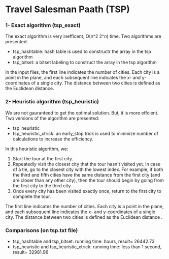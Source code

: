 # Travel Salesman Paath (TSP) 

### 1- Exact algorithm (tsp_exact)
The exact algorithm is very inefficent, O(n^2 2^n) time. Two algorithms are presented:
* tsp_hashtable: hash table is used to constructr the array in the tsp algorithm
* tsp_bitset: a bitset labeling to construct the array in the tsp algorithm  

In the input files, the first line indicates the number of cities. Each city is a point in the plane, and each subsequent line indicates the x- and y-coordinates of a single city. The distance between two cities is defined as the Euclidean distance.


### 2- Heuristic algorithm (tsp_heuristic)
We are not gauranteed to get the optimal solution. But, it is more effcient. Two versions of the algorithm are presented:
* tsp_heuristic
* tsp_heuristic_xtrick: an early_stop trick is used to minimize number of calculations to increase the efficiency. 

In this heuristic algorithm, we:
1.	Start the tour at the first city.
2.	Repeatedly visit the closest city that the tour hasn't visited yet. In case of a tie, go to the closest city with the lowest index. For example, if both the third and fifth cities have the same distance from the first city (and are closer than any other city), then the tour should begin by going from the first city to the third city.
3.	Once every city has been visited exactly once, return to the first city to complete the tour.


The first line indicates the number of cities. Each city is a point in the plane, and each subsequent line indicates the x- and y-coordinates of a single city. The distance between two cities is defined as the Euclidean distance .

### Comparisons (on tsp.txt file)
* tsp_hashtable and tsp_bitset: running time: hours, result= 26442.73
* tsp_heuristic and tsp_heuristic_xtrick: running time: less than 1 second, result= 32981.96

